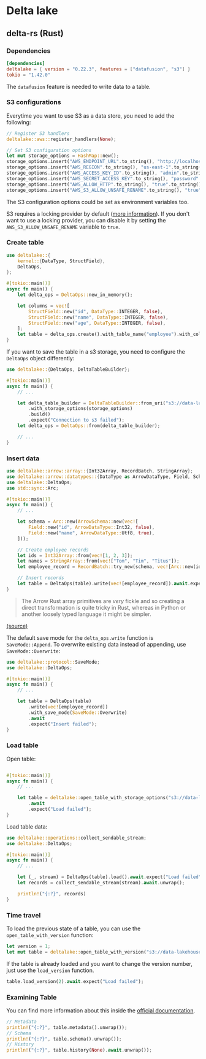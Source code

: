 # Delta lake

## delta-rs (Rust)

### Dependencies

```toml
[dependencies]
deltalake = { version = "0.22.3", features = ["datafusion", "s3"] }
tokio = "1.42.0"
```

The `datafusion` feature is needed to write data to a table.

### S3 configurations

Everytime you want to use S3 as a data store, you need to add the following:

```rust
// Register S3 handlers
deltalake::aws::register_handlers(None);

// Set S3 configuration options
let mut storage_options = HashMap::new();
storage_options.insert("AWS_ENDPOINT_URL".to_string(), "http://localhost:5561".to_string());
storage_options.insert("AWS_REGION".to_string(), "us-east-1".to_string());
storage_options.insert("AWS_ACCESS_KEY_ID".to_string(), "admin".to_string());
storage_options.insert("AWS_SECRET_ACCESS_KEY".to_string(), "password".to_string());
storage_options.insert("AWS_ALLOW_HTTP".to_string(), "true".to_string());
storage_options.insert("AWS_S3_ALLOW_UNSAFE_RENAME".to_string(), "true".to_string());
```

The S3 configuration options could be set as environment variables too.

S3 requires a locking provider by default ([more information](https://delta-io.github.io/delta-rs/usage/writing/writing-to-s3-with-locking-provider/)). If you don't want to use a locking provider, you can disable it by setting the `AWS_S3_ALLOW_UNSAFE_RENAME` variable to `true`.

### Create table

```rust
use deltalake::{
    kernel::{DataType, StructField},
    DeltaOps,
};

#[tokio::main()]
async fn main() {
    let delta_ops = DeltaOps::new_in_memory();

    let columns = vec![
        StructField::new("id", DataType::INTEGER, false),
        StructField::new("name", DataType::INTEGER, false),
        StructField::new("age", DataType::INTEGER, false),
    ];
    let table = delta_ops.create().with_table_name("employee").with_columns(columns).await.expect("Table creation failed");
}
```

If you want to save the table in a s3 storage, you need to configure the `DeltaOps` object differently:

```rust
use deltalake::{DeltaOps, DeltaTableBuilder};

#[tokio::main()]
async fn main() {
    // ...

    let delta_table_builder = DeltaTableBuilder::from_uri("s3://data-lakehouse/employee")
        .with_storage_options(storage_options)
        .build()
        .expect("Connection to s3 failed");
    let delta_ops = DeltaOps::from(delta_table_builder);

    // ...
}
```

### Insert data

```rust
use deltalake::arrow::array::{Int32Array, RecordBatch, StringArray};
use deltalake::arrow::datatypes::{DataType as ArrowDataType, Field, Schema as ArrowSchema};
use deltalake::DeltaOps;
use std::sync::Arc;

#[tokio::main()]
async fn main() {
    // ...

    let schema = Arc::new(ArrowSchema::new(vec![
        Field::new("id", ArrowDataType::Int32, false),
        Field::new("name", ArrowDataType::Utf8, true),
    ]));

    // Create employee records
    let ids = Int32Array::from(vec![1, 2, 3]);
    let names = StringArray::from(vec!["Tom", "Tim", "Titus"]);
    let employee_record = RecordBatch::try_new(schema, vec![Arc::new(ids), Arc::new(names)]).unwrap();

    // Insert records
    let table = DeltaOps(table).write(vec![employee_record]).await.expect("Insert failed");
}
```

> The Arrow Rust array primitives are _very_ fickle and so creating a direct transformation is quite tricky in Rust, whereas in Python or another loosely typed language it might be simpler.

[(source)](https://github.com/delta-io/delta-rs/blob/99e39ca1ca372211cf7b90b62d33878fa961881c/crates/deltalake/examples/recordbatch-writer.rs#L156)

The default save mode for the `delta_ops.write` function is `SaveMode::Append`. To overwrite existing data instead of appending, use `SaveMode::Overwrite`:

```rust
use deltalake::protocol::SaveMode;
use deltalake::DeltaOps;

#[tokio::main()]
async fn main() {
    // ...

    let table = DeltaOps(table)
        .write(vec![employee_record])
        .with_save_mode(SaveMode::Overwrite)
        .await
        .expect("Insert failed");
}
```

### Load table

Open table:

```rust

#[tokio::main()]
async fn main() {
    // ...

    let table = deltalake::open_table_with_storage_options("s3://data-lakehouse/employee", storage_options)
        .await
        .expect("Load failed");
}
```

Load table data:

```rust
use deltalake::operations::collect_sendable_stream;
use deltalake::DeltaOps;

#[tokio::main()]
async fn main() {
    // ...

    let (_, stream) = DeltaOps(table).load().await.expect("Load failed");
    let records = collect_sendable_stream(stream).await.unwrap();

    println!("{:?}", records)
}
```

### Time travel

To load the previous state of a table, you can use the `open_table_with_version` function:

```rust
let version = 1;
let mut table = deltalake::open_table_with_version("s3://data-lakehouse/employee", version).await.expect("Load failed");
```

If the table is already loaded and you want to change the version number, just use the `load_version` function.

```rust
table.load_version(2).await.expect("Load failed");
```

### Examining Table

You can find more information about this inside the [official documentation](https://delta-io.github.io/delta-rs/usage/examining-table/).

```rust
// Metadata
println!("{:?}", table.metadata().unwrap());
// Schema
println!("{:?}", table.schema().unwrap());
// History
println!("{:?}", table.history(None).await.unwrap());
```
